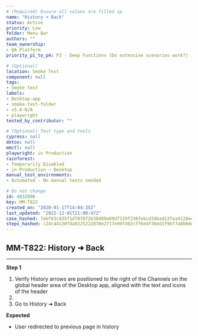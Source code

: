 ```yaml
---
# (Required) Ensure all values are filled up
name: "History ➜ Back"
status: Active
priority: Low
folder: Menu Bar
authors: ""
team_ownership:
- QA Platform
priority_p1_to_p4: P3 - Deep Functions (Do extensive scenarios work?)

# (Optional)
location: Smoke Test
component: null
tags:
- Smoke test
labels:
- Desktop-app
- smoke-test-folder
- v5.0-N/A
- playwright
tested_by_contributor: ""

# (Optional) Test type and tools
cypress: null
detox: null
mmctl: null
playwright: in Production
rainforest:
- Temporarily Disabled
- in Production — Desktop
manual_test_environments:
- Automated - No manual tests needed

# Do not change
id: 4032096
key: MM-T822
created_on: "2020-01-17T14:04:35Z"
last_updated: "2022-12-01T21:08:47Z"
case_hashed: 7ebf63c835f1d78f872b30d89a69df339f238febcd34bad137ea4128ee2df922272159f41f7693d014a3bcac2dbcc252
steps_hashed: c2dc44130fda0225222870e2717e99f492cff6e4f3bed1f9bf7a8b0de6dc3e2798bd0067e28096e6dc64aa1ad7f0c2c6
---
```


<!-- (Auto-generated) Based on frontmatter's "key" and "name" -->

## MM-T822: History ➜ Back

---

**Step 1**

1. Verify History arrows are positioned to the right of the Channels on the global header area of the Desktop app, aligned with the text and icons of the header
2.
3. Go to History ➜ Back

**Expected**

- User redirected to previous page in history
